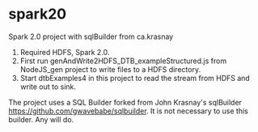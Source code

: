 # spark20
Spark 2.0 project with sqlBuilder from ca.krasnay

1. Required HDFS, Spark 2.0.
2. First run genAndWrite2HDFS_DTB_exampleStructured.js from NodeJS_gen project to write files to a HDFS directory.
3. Start dtbExamples4 in this project to read the stream from HDFS and write out to sink.

The project uses a SQL Builder forked from John Krasnay's sqlBuilder https://github.com/gwavebabe/sqlbuilder. It is not necessary to use this builder. Any will do.
